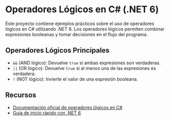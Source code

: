 # Operadores Lógicos en C# (.NET 6)

Este proyecto contiene ejemplos prácticos sobre el uso de operadores lógicos en C# utilizando .NET 6. Los operadores lógicos permiten combinar expresiones booleanas y tomar decisiones en el flujo del programa.

## Operadores Lógicos Principales

- `&&` (AND lógico): Devuelve `true` si ambas expresiones son verdaderas.
- `||` (OR lógico): Devuelve `true` si al menos una de las expresiones es verdadera.
- `!` (NOT lógico): Invierte el valor de una expresión booleana.


## Recursos

- [Documentación oficial de operadores lógicos en C#](https://learn.microsoft.com/dotnet/csharp/language-reference/operators/boolean-logical-operators)
- [Guía de inicio rápido con .NET 6](https://learn.microsoft.com/dotnet/core/tutorials/with-visual-studio-code)
